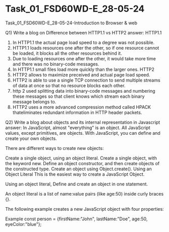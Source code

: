 # Task_01_FSD60WD-E_28-05-24
Task_01_FSD60WD-E_28-05-24-Introduction to Browser &amp; web


Q1) Write a blog on Difference between HTTP1.1 vs HTTP2
answer:
HTTP1.1
1) In  HTTP1.1 the actual page load speed to a degree was not possible.
2) HTTP1.1 loads resources one after the other, so if one resource cannot be loaded, it blocks all the other resources behind it. 
3) Due to loading resources one after the other, it would take more time and there was no binary-code messages.
4) In HTTP1.1 small files load more quickly than the larger ones.
HTTP2
1) HTTP2 allows to maximize preceived and actual page load speed.
2) HTTP2 is able to use a single TCP connection to send multiple streams of data at once so that no resource blocks each other.
3) http 2 used splitting data into binary-code messages and numbering these messages so that client knows which stream each binary message belongs to.
4) HTTP2 uses a more advanced compression method called HPACK thateliminates redundant information in HTTP header packets.

Q2) Write a blog about objects and its internal representation in Javascript
answer:
In JavaScript, almost "everything" is an object. All JavaScript values, except primitives, are objects.
With JavaScript, you can define and create your own objects.

There are different ways to create new objects:

Create a single object, using an object literal.
Create a single object, with the keyword new.
Define an object constructor, and then create objects of the constructed type.
Create an object using Object.create().
Using an Object Literal
This is the easiest way to create a JavaScript Object.

Using an object literal,
Define and create an object in one statement.

An object literal is a list of name:value pairs (like age:50) inside curly braces {}.

The following example creates a new JavaScript object with four properties:

Example
const person = {firstName:"John", lastName:"Doe", age:50, eyeColor:"blue"};
